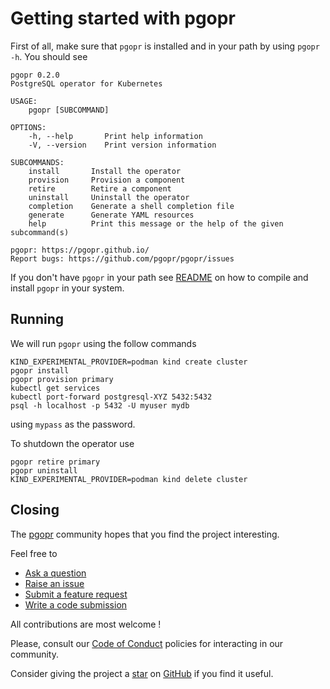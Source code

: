 # Getting started with pgopr

First of all, make sure that `pgopr` is installed and in your path by
using `pgopr -h`. You should see

```
pgopr 0.2.0
PostgreSQL operator for Kubernetes

USAGE:
    pgopr [SUBCOMMAND]

OPTIONS:
    -h, --help       Print help information
    -V, --version    Print version information

SUBCOMMANDS:
    install       Install the operator
    provision     Provision a component
    retire        Retire a component
    uninstall     Uninstall the operator
    completion    Generate a shell completion file
    generate      Generate YAML resources
    help          Print this message or the help of the given subcommand(s)

pgopr: https://pgopr.github.io/
Report bugs: https://github.com/pgopr/pgopr/issues
```

If you don't have `pgopr` in your path see [README](../README.md) on how to
compile and install `pgopr` in your system.

## Running

We will run `pgopr` using the follow commands

```
KIND_EXPERIMENTAL_PROVIDER=podman kind create cluster
pgopr install
pgopr provision primary
kubectl get services
kubectl port-forward postgresql-XYZ 5432:5432
psql -h localhost -p 5432 -U myuser mydb
```

using `mypass` as the password.

To shutdown the operator use

```
pgopr retire primary
pgopr uninstall
KIND_EXPERIMENTAL_PROVIDER=podman kind delete cluster
```

## Closing

The [pgopr](https://github.com/pgopr/pgopr) community hopes that you find
the project interesting.

Feel free to

* [Ask a question](https://github.com/pgopr/pgopr/discussions)
* [Raise an issue](https://github.com/pgopr/pgopr/issues)
* [Submit a feature request](https://github.com/pgopr/pgopr/issues)
* [Write a code submission](https://github.com/pgopr/pgopr/pulls)

All contributions are most welcome !

Please, consult our [Code of Conduct](../CODE_OF_CONDUCT.md) policies for interacting in our
community.

Consider giving the project a [star](https://github.com/pgopr/pgopr/stargazers) on
[GitHub](https://github.com/pgopr/pgopr/) if you find it useful.
